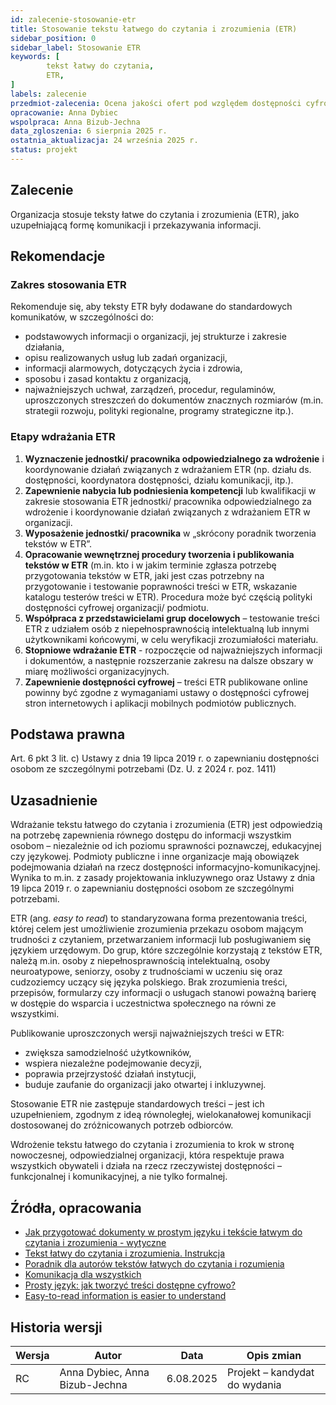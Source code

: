 ```yaml
---
id: zalecenie-stosowanie-etr
title: Stosowanie tekstu łatwego do czytania i zrozumienia (ETR)
sidebar_position: 0
sidebar_label: Stosowanie ETR
keywords: [
        tekst łatwy do czytania,
		ETR,
]
labels: zalecenie
przedmiot-zalecenia: Ocena jakości ofert pod względem dostępności cyfrowej
opracowanie: Anna Dybiec
wspolpraca: Anna Bizub-Jechna
data_zgloszenia: 6 sierpnia 2025 r.
ostatnia_aktualizacja: 24 września 2025 r.
status: projekt
---
```


## Zalecenie

Organizacja stosuje teksty łatwe do czytania i zrozumienia (ETR), jako uzupełniającą formę komunikacji i przekazywania informacji.

## Rekomendacje

### Zakres stosowania ETR

Rekomenduje się, aby teksty ETR były dodawane do standardowych komunikatów, w szczególności do:

- podstawowych informacji o organizacji, jej strukturze i zakresie działania,
- opisu realizowanych usług lub zadań organizacji,
- informacji alarmowych, dotyczących życia i zdrowia,
- sposobu i zasad kontaktu z organizacją,
- najważniejszych uchwał, zarządzeń, procedur, regulaminów, uproszczonych streszczeń do dokumentów znacznych rozmiarów (m.in. strategii rozwoju, polityki regionalne, programy strategiczne itp.).

 

### Etapy wdrażania ETR

1. **Wyznaczenie jednostki/ pracownika odpowiedzialnego za wdrożenie** i koordynowanie działań związanych z wdrażaniem ETR (np. działu ds. dostępności, koordynatora dostępności, działu komunikacji, itp.).
2. **Zapewnienie nabycia lub podniesienia kompetencji** lub kwalifikacji w zakresie stosowania ETR jednostki/ pracownika odpowiedzialnego za wdrożenie i koordynowanie działań związanych z wdrażaniem ETR w organizacji.
3. **Wyposażenie jednostki/ pracownika** w „skrócony poradnik tworzenia tekstów w ETR”.
4. **Opracowanie wewnętrznej procedury tworzenia i publikowania tekstów w ETR** (m.in. kto i w jakim terminie zgłasza potrzebę przygotowania tekstów w ETR, jaki jest czas potrzebny na przygotowanie i testowanie poprawności treści w ETR, wskazanie katalogu testerów treści w ETR). Procedura może być częścią polityki dostępności cyfrowej organizacji/ podmiotu.
5. **Współpraca z przedstawicielami grup docelowych** – testowanie treści ETR z udziałem osób z niepełnosprawnością intelektualną lub innymi użytkownikami końcowymi, w celu weryfikacji zrozumiałości materiału.
6. **Stopniowe wdrażanie ETR** - rozpoczęcie od najważniejszych informacji i dokumentów, a następnie rozszerzanie zakresu na dalsze obszary w miarę możliwości organizacyjnych.
7. **Zapewnienie dostępności cyfrowej** – treści ETR publikowane online powinny być zgodne z wymaganiami ustawy o dostępności cyfrowej stron internetowych i aplikacji mobilnych podmiotów publicznych.

## Podstawa prawna

Art. 6 pkt 3 lit. c) Ustawy z dnia 19 lipca 2019 r. o zapewnianiu dostępności osobom ze szczególnymi potrzebami (Dz. U. z 2024 r. poz. 1411)


## Uzasadnienie

Wdrażanie tekstu łatwego do czytania i zrozumienia (ETR) jest odpowiedzią na potrzebę zapewnienia równego dostępu do informacji wszystkim osobom – niezależnie od ich poziomu sprawności poznawczej, edukacyjnej czy językowej. Podmioty publiczne i inne organizacje mają obowiązek podejmowania działań na rzecz dostępności informacyjno-komunikacyjnej. Wynika to m.in. z zasady projektowania inkluzywnego oraz Ustawy z dnia 19 lipca 2019 r. o zapewnianiu dostępności osobom ze szczególnymi potrzebami.

ETR (ang. _easy to read_) to standaryzowana forma prezentowania treści, której celem jest umożliwienie zrozumienia przekazu osobom mającym trudności z czytaniem, przetwarzaniem informacji lub posługiwaniem się językiem urzędowym. Do grup, które szczególnie korzystają z tekstów ETR, należą m.in. osoby z niepełnosprawnością intelektualną, osoby neuroatypowe, seniorzy, osoby z trudnościami w uczeniu się oraz cudzoziemcy uczący się języka polskiego. Brak zrozumienia treści, przepisów, formularzy czy informacji o usługach stanowi poważną barierę w dostępie do wsparcia i uczestnictwa społecznego na równi ze wszystkimi.

Publikowanie uproszczonych wersji najważniejszych treści w ETR:

- zwiększa samodzielność użytkowników,
- wspiera niezależne podejmowanie decyzji,
- poprawia przejrzystość działań instytucji,
- buduje zaufanie do organizacji jako otwartej i inkluzywnej.

Stosowanie ETR nie zastępuje standardowych treści – jest ich uzupełnieniem, zgodnym z ideą równoległej, wielokanałowej komunikacji dostosowanej do zróżnicowanych potrzeb odbiorców.

Wdrożenie tekstu łatwego do czytania i zrozumienia to krok w stronę nowoczesnej, odpowiedzialnej organizacji, która respektuje prawa wszystkich obywateli i działa na rzecz rzeczywistej dostępności – funkcjonalnej i komunikacyjnej, a nie tylko formalnej.  


## Źródła, opracowania

- [Jak przygotować dokumenty w prostym języku i tekście łatwym do czytania i zrozumienia - wytyczne](https://wsparcie.um.warszawa.pl/documents/67381/63310733/Jak+przygotowywa%C4%87+dokumenty+w+prostym+j%C4%99zyku+i+ETR+-+wytyczne.pdf)
- [Tekst łatwy do czytania i zrozumienia. Instrukcja](https://zpe.gov.pl/b/tekst-latwy-do-czytania-i-zrozumienia-instrukcja/P17Ib7LYC)
- [Poradnik dla autorów tekstów łatwych do czytania i rozumienia](https://cdn.innowacjespoleczne.pl/app/public/docs/innovations/14869/1.%20Poradnik%20dla%20autor%C3%B3w%20tekst%C3%B3w.pdf)
- [Komunikacja dla wszystkich](https://www.power.gov.pl/media/13597/informacja-dla-wszystkich.pdf)
- [Prosty język: jak tworzyć treści dostępne cyfrowo?](https://kompetencjecyfrowe.gov.pl/aktualnosci/wpis/prosty-jezyk-jak-tworzyc-tresci-dostepne-cyfrowo)
- [Easy-to-read information is easier to understand](https://www.inclusion-europe.eu/easy-to-read/)

## Historia wersji

| **Wersja** | **Autor** | **Data** | **Opis zmian** |
| --- | --- | --- | --- |
| RC | Anna Dybiec, Anna Bizub-Jechna | 6.08.2025 | Projekt – kandydat do wydania |

